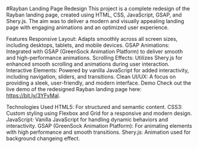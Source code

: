 #Rayban Landing Page Redesign
This project is a complete redesign of the Rayban landing page, created using HTML, CSS, JavaScript, GSAP, and Shery.js. The aim was to deliver a modern and visually appealing landing page with engaging animations and an optimized user experience.

Features
Responsive Layout: Adapts smoothly across all screen sizes, including desktops, tablets, and mobile devices.
GSAP Animations: Integrated with GSAP (GreenSock Animation Platform) to deliver smooth and high-performance animations.
Scrolling Effects: Utilizes Shery.js for enhanced smooth scrolling and animations during user interaction.
Interactive Elements: Powered by vanilla JavaScript for added interactivity, including navigation, sliders, and transitions.
Clean UI/UX: A focus on providing a sleek, user-friendly, and modern interface.
Demo
Check out the live demo of the redesigned Rayban landing page here: https://bit.ly/3YFvMal.

Technologies Used
HTML5: For structured and semantic content.
CSS3: Custom styling using Flexbox and Grid for a responsive and modern design.
JavaScript: Vanilla JavaScript for handling dynamic behaviors and interactivity.
GSAP (GreenSock Animation Platform): For animating elements with high performance and smooth transitions.
Shery.js: Animation used for background changeing effect.
